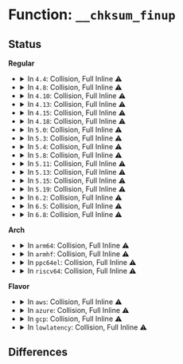 # Function: <code>__chksum_finup</code>

## Status
<b>Regular</b>
<ul>
<li>
<details>
<summary>In <code>4.4</code>: Collision, Full Inline ⚠️</summary>

**Collision:** Static-Static Collision

**Inline:** Full

**Transformation:** False

**Instances:**

```
In crypto/crc32c_generic.c (ffffffff813ab7d6)
Location: crypto/crc32c_generic.c:106
Inline: True
Inline callers:
  - crypto/crc32c_generic.c:chksum_digest
  - crypto/crc32c_generic.c:chksum_finup
```
```
In crypto/crct10dif_generic.c (ffffffff813ab8c6)
Location: crypto/crct10dif_generic.c:68
Inline: True
```
</details>
</li>
<li>
<details>
<summary>In <code>4.8</code>: Collision, Full Inline ⚠️</summary>

**Collision:** Static-Static Collision

**Inline:** Full

**Transformation:** False

**Instances:**

```
In crypto/crc32c_generic.c (ffffffff813eb036)
Location: crypto/crc32c_generic.c:106
Inline: True
Inline callers:
  - crypto/crc32c_generic.c:chksum_digest
  - crypto/crc32c_generic.c:chksum_finup
```
```
In crypto/crct10dif_generic.c (ffffffff813eb126)
Location: crypto/crct10dif_generic.c:68
Inline: True
```
</details>
</li>
<li>
<details>
<summary>In <code>4.10</code>: Collision, Full Inline ⚠️</summary>

**Collision:** Static-Static Collision

**Inline:** Full

**Transformation:** False

**Instances:**

```
In crypto/crc32c_generic.c (ffffffff81404666)
Location: crypto/crc32c_generic.c:106
Inline: True
Inline callers:
  - crypto/crc32c_generic.c:chksum_digest
  - crypto/crc32c_generic.c:chksum_finup
```
```
In crypto/crct10dif_generic.c (ffffffff81404756)
Location: crypto/crct10dif_generic.c:68
Inline: True
```
</details>
</li>
<li>
<details>
<summary>In <code>4.13</code>: Collision, Full Inline ⚠️</summary>

**Collision:** Static-Static Collision

**Inline:** Full

**Transformation:** False

**Instances:**

```
In crypto/crc32c_generic.c (ffffffff81411da6)
Location: crypto/crc32c_generic.c:106
Inline: True
Inline callers:
  - crypto/crc32c_generic.c:chksum_digest
  - crypto/crc32c_generic.c:chksum_finup
```
```
In crypto/crct10dif_generic.c (ffffffff81411e96)
Location: crypto/crct10dif_generic.c:68
Inline: True
```
</details>
</li>
<li>
<details>
<summary>In <code>4.15</code>: Collision, Full Inline ⚠️</summary>

**Collision:** Static-Static Collision

**Inline:** Full

**Transformation:** False

**Instances:**

```
In crypto/crc32c_generic.c (ffffffff8143c516)
Location: crypto/crc32c_generic.c:106
Inline: True
Inline callers:
  - crypto/crc32c_generic.c:chksum_digest
  - crypto/crc32c_generic.c:chksum_finup
```
```
In crypto/crct10dif_generic.c (ffffffff8143c606)
Location: crypto/crct10dif_generic.c:68
Inline: True
```
</details>
</li>
<li>
<details>
<summary>In <code>4.18</code>: Collision, Full Inline ⚠️</summary>

**Collision:** Static-Static Collision

**Inline:** Full

**Transformation:** False

**Instances:**

```
In crypto/crc32c_generic.c (ffffffff8146f355)
Location: crypto/crc32c_generic.c:107
Inline: True
Inline callers:
  - crypto/crc32c_generic.c:chksum_digest
  - crypto/crc32c_generic.c:chksum_finup
```
```
In crypto/crct10dif_generic.c (ffffffff8146f445)
Location: crypto/crct10dif_generic.c:68
Inline: True
```
</details>
</li>
<li>
<details>
<summary>In <code>5.0</code>: Collision, Full Inline ⚠️</summary>

**Collision:** Static-Static Collision

**Inline:** Full

**Transformation:** False

**Instances:**

```
In crypto/crc32c_generic.c (ffffffff8148cd05)
Location: crypto/crc32c_generic.c:107
Inline: True
Inline callers:
  - crypto/crc32c_generic.c:chksum_digest
  - crypto/crc32c_generic.c:chksum_finup
```
```
In crypto/crct10dif_generic.c (ffffffff8148cdf5)
Location: crypto/crct10dif_generic.c:68
Inline: True
```
</details>
</li>
<li>
<details>
<summary>In <code>5.3</code>: Collision, Full Inline ⚠️</summary>

**Collision:** Static-Static Collision

**Inline:** Full

**Transformation:** False

**Instances:**

```
In crypto/crc32c_generic.c (ffffffff814ba3f5)
Location: crypto/crc32c_generic.c:102
Inline: True
Inline callers:
  - crypto/crc32c_generic.c:chksum_digest
  - crypto/crc32c_generic.c:chksum_finup
```
```
In crypto/crct10dif_generic.c (ffffffff814ba4e5)
Location: crypto/crct10dif_generic.c:68
Inline: True
Inline callers:
  - crypto/crct10dif_generic.c:chksum_digest
  - crypto/crct10dif_generic.c:chksum_finup
```
</details>
</li>
<li>
<details>
<summary>In <code>5.4</code>: Collision, Full Inline ⚠️</summary>

**Collision:** Static-Static Collision

**Inline:** Full

**Transformation:** False

**Instances:**

```
In crypto/crc32c_generic.c (ffffffff814d31c5)
Location: crypto/crc32c_generic.c:102
Inline: True
Inline callers:
  - crypto/crc32c_generic.c:chksum_digest
  - crypto/crc32c_generic.c:chksum_finup
```
```
In crypto/crct10dif_generic.c (ffffffff814d32b5)
Location: crypto/crct10dif_generic.c:68
Inline: True
Inline callers:
  - crypto/crct10dif_generic.c:chksum_digest
  - crypto/crct10dif_generic.c:chksum_finup
```
</details>
</li>
<li>
<details>
<summary>In <code>5.8</code>: Collision, Full Inline ⚠️</summary>

**Collision:** Static-Static Collision

**Inline:** Full

**Transformation:** False

**Instances:**

```
In crypto/crc32c_generic.c (ffffffff81532445)
Location: crypto/crc32c_generic.c:100
Inline: True
Inline callers:
  - crypto/crc32c_generic.c:chksum_digest
  - crypto/crc32c_generic.c:chksum_finup
```
```
In crypto/crct10dif_generic.c (ffffffff81532555)
Location: crypto/crct10dif_generic.c:68
Inline: True
Inline callers:
  - crypto/crct10dif_generic.c:chksum_digest
  - crypto/crct10dif_generic.c:chksum_finup
```
</details>
</li>
<li>
<details>
<summary>In <code>5.11</code>: Collision, Full Inline ⚠️</summary>

**Collision:** Static-Static Collision

**Inline:** Full

**Transformation:** False

**Instances:**

```
In crypto/crc32c_generic.c (ffffffff8154f3a2)
Location: crypto/crc32c_generic.c:100
Inline: True
Inline callers:
  - crypto/crc32c_generic.c:chksum_digest
  - crypto/crc32c_generic.c:chksum_finup
```
```
In crypto/crct10dif_generic.c (ffffffff8154f4b1)
Location: crypto/crct10dif_generic.c:68
Inline: True
Inline callers:
  - crypto/crct10dif_generic.c:chksum_digest
  - crypto/crct10dif_generic.c:chksum_finup
```
</details>
</li>
<li>
<details>
<summary>In <code>5.13</code>: Collision, Full Inline ⚠️</summary>

**Collision:** Static-Static Collision

**Inline:** Full

**Transformation:** False

**Instances:**

```
In crypto/crc32c_generic.c (ffffffff81557c12)
Location: crypto/crc32c_generic.c:100
Inline: True
Inline callers:
  - crypto/crc32c_generic.c:chksum_digest
  - crypto/crc32c_generic.c:chksum_finup
```
```
In crypto/crct10dif_generic.c (ffffffff81557d21)
Location: crypto/crct10dif_generic.c:68
Inline: True
Inline callers:
  - crypto/crct10dif_generic.c:chksum_digest
  - crypto/crct10dif_generic.c:chksum_finup
```
</details>
</li>
<li>
<details>
<summary>In <code>5.15</code>: Collision, Full Inline ⚠️</summary>

**Collision:** Static-Static Collision

**Inline:** Full

**Transformation:** False

**Instances:**

```
In crypto/crc32c_generic.c (ffffffff815b8ec2)
Location: crypto/crc32c_generic.c:100
Inline: True
Inline callers:
  - crypto/crc32c_generic.c:chksum_digest
  - crypto/crc32c_generic.c:chksum_finup
```
```
In crypto/crct10dif_generic.c (ffffffff815b8fd1)
Location: crypto/crct10dif_generic.c:68
Inline: True
Inline callers:
  - crypto/crct10dif_generic.c:chksum_digest
  - crypto/crct10dif_generic.c:chksum_finup
```
</details>
</li>
<li>
<details>
<summary>In <code>5.19</code>: Collision, Full Inline ⚠️</summary>

**Collision:** Static-Static Collision

**Inline:** Full

**Transformation:** False

**Instances:**

```
In crypto/crc32c_generic.c (ffffffff81662272)
Location: crypto/crc32c_generic.c:100
Inline: True
Inline callers:
  - crypto/crc32c_generic.c:chksum_digest
  - crypto/crc32c_generic.c:chksum_finup
```
```
In crypto/crct10dif_generic.c (ffffffff816623a1)
Location: crypto/crct10dif_generic.c:68
Inline: True
Inline callers:
  - crypto/crct10dif_generic.c:chksum_digest
  - crypto/crct10dif_generic.c:chksum_finup
```
```
In crypto/crc64_rocksoft_generic.c (ffffffff81662471)
Location: crypto/crc64_rocksoft_generic.c:35
Inline: True
Inline callers:
  - crypto/crc64_rocksoft_generic.c:chksum_digest
  - crypto/crc64_rocksoft_generic.c:chksum_finup
```
</details>
</li>
<li>
<details>
<summary>In <code>6.2</code>: Collision, Full Inline ⚠️</summary>

**Collision:** Static-Static Collision

**Inline:** Full

**Transformation:** False

**Instances:**

```
In crypto/crc32c_generic.c (ffffffff8171c232)
Location: crypto/crc32c_generic.c:100
Inline: True
Inline callers:
  - crypto/crc32c_generic.c:chksum_digest
  - crypto/crc32c_generic.c:chksum_finup
```
```
In crypto/crct10dif_generic.c (ffffffff8171c3c1)
Location: crypto/crct10dif_generic.c:68
Inline: True
Inline callers:
  - crypto/crct10dif_generic.c:chksum_digest
  - crypto/crct10dif_generic.c:chksum_finup
```
```
In crypto/crc64_rocksoft_generic.c (ffffffff8171c4e1)
Location: crypto/crc64_rocksoft_generic.c:35
Inline: True
Inline callers:
  - crypto/crc64_rocksoft_generic.c:chksum_digest
  - crypto/crc64_rocksoft_generic.c:chksum_finup
```
</details>
</li>
<li>
<details>
<summary>In <code>6.5</code>: Collision, Full Inline ⚠️</summary>

**Collision:** Static-Static Collision

**Inline:** Full

**Transformation:** False

**Instances:**

```
In crypto/crc32c_generic.c (ffffffff817579d2)
Location: crypto/crc32c_generic.c:100
Inline: True
Inline callers:
  - crypto/crc32c_generic.c:chksum_digest
  - crypto/crc32c_generic.c:chksum_finup
```
```
In crypto/crct10dif_generic.c (ffffffff81757b61)
Location: crypto/crct10dif_generic.c:68
Inline: True
Inline callers:
  - crypto/crct10dif_generic.c:chksum_digest
  - crypto/crct10dif_generic.c:chksum_finup
```
```
In crypto/crc64_rocksoft_generic.c (ffffffff81757c81)
Location: crypto/crc64_rocksoft_generic.c:35
Inline: True
Inline callers:
  - crypto/crc64_rocksoft_generic.c:chksum_digest
  - crypto/crc64_rocksoft_generic.c:chksum_finup
```
</details>
</li>
<li>
<details>
<summary>In <code>6.8</code>: Collision, Full Inline ⚠️</summary>

**Collision:** Static-Static Collision

**Inline:** Full

**Transformation:** False

**Instances:**

```
In crypto/crc32c_generic.c (ffffffff817998d2)
Location: crypto/crc32c_generic.c:100
Inline: True
Inline callers:
  - crypto/crc32c_generic.c:chksum_digest
  - crypto/crc32c_generic.c:chksum_finup
```
```
In crypto/crct10dif_generic.c (ffffffff81799a61)
Location: crypto/crct10dif_generic.c:68
Inline: True
Inline callers:
  - crypto/crct10dif_generic.c:chksum_digest
  - crypto/crct10dif_generic.c:chksum_finup
```
```
In crypto/crc64_rocksoft_generic.c (ffffffff81799b81)
Location: crypto/crc64_rocksoft_generic.c:35
Inline: True
Inline callers:
  - crypto/crc64_rocksoft_generic.c:chksum_digest
  - crypto/crc64_rocksoft_generic.c:chksum_finup
```
</details>
</li>
</ul>
<b>Arch</b>
<ul>
<li>
<details>
<summary>In <code>arm64</code>: Collision, Full Inline ⚠️</summary>

**Collision:** Static-Static Collision

**Inline:** Full

**Transformation:** False

**Instances:**

```
In crypto/crc32c_generic.c (ffff8000105cf818)
Location: crypto/crc32c_generic.c:102
Inline: True
Inline callers:
  - crypto/crc32c_generic.c:chksum_digest
  - crypto/crc32c_generic.c:chksum_finup
```
```
In crypto/crct10dif_generic.c (ffff8000105cf9ec)
Location: crypto/crct10dif_generic.c:68
Inline: True
Inline callers:
  - crypto/crct10dif_generic.c:chksum_digest
  - crypto/crct10dif_generic.c:chksum_finup
```
</details>
</li>
<li>
<details>
<summary>In <code>armhf</code>: Collision, Full Inline ⚠️</summary>

**Collision:** Static-Static Collision

**Inline:** Full

**Transformation:** False

**Instances:**

```
In crypto/crc32c_generic.c (c077d510)
Location: crypto/crc32c_generic.c:102
Inline: True
Inline callers:
  - crypto/crc32c_generic.c:chksum_digest
  - crypto/crc32c_generic.c:chksum_finup
```
```
In crypto/crct10dif_generic.c (c077d640)
Location: crypto/crct10dif_generic.c:68
Inline: True
Inline callers:
  - crypto/crct10dif_generic.c:chksum_digest
  - crypto/crct10dif_generic.c:chksum_finup
```
</details>
</li>
<li>
<details>
<summary>In <code>ppc64el</code>: Collision, Full Inline ⚠️</summary>

**Collision:** Static-Static Collision

**Inline:** Full

**Transformation:** False

**Instances:**

```
In crypto/crc32c_generic.c (c00000000075b830)
Location: crypto/crc32c_generic.c:102
Inline: True
Inline callers:
  - crypto/crc32c_generic.c:chksum_digest
  - crypto/crc32c_generic.c:chksum_finup
```
```
In crypto/crct10dif_generic.c (c00000000075ba30)
Location: crypto/crct10dif_generic.c:68
Inline: True
Inline callers:
  - crypto/crct10dif_generic.c:chksum_digest
  - crypto/crct10dif_generic.c:chksum_finup
```
</details>
</li>
<li>
<details>
<summary>In <code>riscv64</code>: Collision, Full Inline ⚠️</summary>

**Collision:** Static-Static Collision

**Inline:** Full

**Transformation:** False

**Instances:**

```
In crypto/crc32c_generic.c (ffffffe000414746)
Location: crypto/crc32c_generic.c:102
Inline: True
Inline callers:
  - crypto/crc32c_generic.c:chksum_digest
  - crypto/crc32c_generic.c:chksum_finup
```
```
In crypto/crct10dif_generic.c (ffffffe000414918)
Location: crypto/crct10dif_generic.c:68
Inline: True
Inline callers:
  - crypto/crct10dif_generic.c:chksum_digest
  - crypto/crct10dif_generic.c:chksum_finup
```
</details>
</li>
</ul>
<b>Flavor</b>
<ul>
<li>
<details>
<summary>In <code>aws</code>: Collision, Full Inline ⚠️</summary>

**Collision:** Static-Static Collision

**Inline:** Full

**Transformation:** False

**Instances:**

```
In crypto/crc32c_generic.c (ffffffff814cb7a5)
Location: crypto/crc32c_generic.c:102
Inline: True
Inline callers:
  - crypto/crc32c_generic.c:chksum_digest
  - crypto/crc32c_generic.c:chksum_finup
```
```
In crypto/crct10dif_generic.c (ffffffff814cb895)
Location: crypto/crct10dif_generic.c:68
Inline: True
Inline callers:
  - crypto/crct10dif_generic.c:chksum_digest
  - crypto/crct10dif_generic.c:chksum_finup
```
</details>
</li>
<li>
<details>
<summary>In <code>azure</code>: Collision, Full Inline ⚠️</summary>

**Collision:** Static-Static Collision

**Inline:** Full

**Transformation:** False

**Instances:**

```
In crypto/crc32c_generic.c (ffffffff814bc1c5)
Location: crypto/crc32c_generic.c:102
Inline: True
Inline callers:
  - crypto/crc32c_generic.c:chksum_digest
  - crypto/crc32c_generic.c:chksum_finup
```
```
In crypto/crct10dif_generic.c (ffffffff814bc2b5)
Location: crypto/crct10dif_generic.c:68
Inline: True
Inline callers:
  - crypto/crct10dif_generic.c:chksum_digest
  - crypto/crct10dif_generic.c:chksum_finup
```
</details>
</li>
<li>
<details>
<summary>In <code>gcp</code>: Collision, Full Inline ⚠️</summary>

**Collision:** Static-Static Collision

**Inline:** Full

**Transformation:** False

**Instances:**

```
In crypto/crc32c_generic.c (ffffffff814c7835)
Location: crypto/crc32c_generic.c:102
Inline: True
Inline callers:
  - crypto/crc32c_generic.c:chksum_digest
  - crypto/crc32c_generic.c:chksum_finup
```
```
In crypto/crct10dif_generic.c (ffffffff814c7925)
Location: crypto/crct10dif_generic.c:68
Inline: True
Inline callers:
  - crypto/crct10dif_generic.c:chksum_digest
  - crypto/crct10dif_generic.c:chksum_finup
```
</details>
</li>
<li>
<details>
<summary>In <code>lowlatency</code>: Collision, Full Inline ⚠️</summary>

**Collision:** Static-Static Collision

**Inline:** Full

**Transformation:** False

**Instances:**

```
In crypto/crc32c_generic.c (ffffffff814e0305)
Location: crypto/crc32c_generic.c:102
Inline: True
Inline callers:
  - crypto/crc32c_generic.c:chksum_digest
  - crypto/crc32c_generic.c:chksum_finup
```
```
In crypto/crct10dif_generic.c (ffffffff814e03f5)
Location: crypto/crct10dif_generic.c:68
Inline: True
Inline callers:
  - crypto/crct10dif_generic.c:chksum_digest
  - crypto/crct10dif_generic.c:chksum_finup
```
</details>
</li>
</ul>

## Differences
